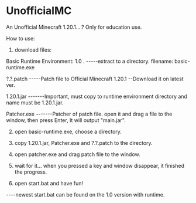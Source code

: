 # UnofficialMC
An Unofficial Minecraft 1.20.1....?  Only for education use.

How to use: 

1. download files:

Basic Runtime Environment: 1.0 . -----extract to a directory.  filename: basic-runtime.exe

?.?.patch -----Patch file to Official Minecraft 1.20.1 --Download it on latest ver.

1.20.1.jar -------Important, must copy to runtime environment directory and name must be 1.20.1.jar.

Patcher.exe -------Patcher of patch file. open it and drag a file to the window, then press Enter, It will output "main.jar".

2. open basic-runtime.exe, choose a directory.

3. copy 1.20.1.jar, Patcher.exe and ?.?.patch to the directory.

4. open patcher.exe and drag patch file to the window.

5. wait for it... when you pressed a key and window disappear, it finished the progress.

6. open start.bat and have fun!

----newest start.bat can be found on the 1.0 version with runtime.
